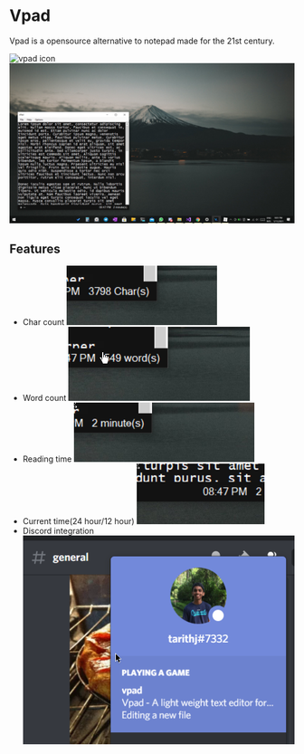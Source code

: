 ﻿# Vpad

Vpad is a opensource alternative to notepad made for the 21st century.


![vpad icon](vpadlogo.ico)
![screen shot](doc_resources/vpad.png)

## Features
* Char count
![char count](doc_resources/char_count.png)   
* Word count
![word count](doc_resources/word_count.png)   
* Reading time
![reading time](doc_resources/reading_time.png)   
* Current time(24 hour/12 hour)
![current time](doc_resources/time.png)
* Discord integration
![discord integration](doc_resources/discord.png)
